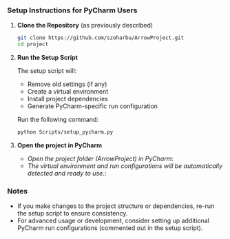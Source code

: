 
### Setup Instructions for PyCharm Users

1. **Clone the Repository** (as previously described)

   ```bash
   git clone https://github.com/szoharbu/ArrowProject.git
   cd project
   ```

2. **Run the Setup Script**

   The setup script will:
   - Remove old settings (if any)
   - Create a virtual environment
   - Install project dependencies
   - Generate PyCharm-specific run configuration

   Run the following command:
    ```bash
   python Scripts/setup_pycharm.py
   ```


3. **Open the project in PyCharm**

   - *Open the project folder (ArrowProject) in PyCharm*:
   - *The virtual environment and run configurations will be automatically detected and ready to use.*:

### Notes

- If you make changes to the project structure or dependencies, re-run the setup script to ensure consistency.
- For advanced usage or development, consider setting up additional PyCharm run configurations (commented out in the setup script).
